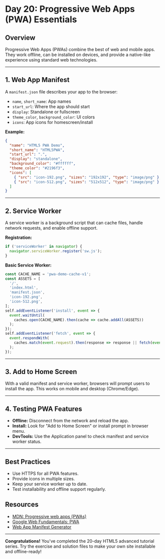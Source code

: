 # Day 20: Progressive Web Apps (PWA) Essentials

## Overview
Progressive Web Apps (PWAs) combine the best of web and mobile apps. They work offline, can be installed on devices, and provide a native-like experience using standard web technologies.

---

## 1. Web App Manifest
A `manifest.json` file describes your app to the browser:
- `name`, `short_name`: App names
- `start_url`: Where the app should start
- `display`: Standalone or fullscreen
- `theme_color`, `background_color`: UI colors
- `icons`: App icons for homescreen/install

**Example:**
```json
{
  "name": "HTML5 PWA Demo",
  "short_name": "HTML5PWA",
  "start_url": ".",
  "display": "standalone",
  "background_color": "#ffffff",
  "theme_color": "#2196f3",
  "icons": [
    { "src": "icon-192.png", "sizes": "192x192", "type": "image/png" },
    { "src": "icon-512.png", "sizes": "512x512", "type": "image/png" }
  ]
}
```

---

## 2. Service Worker
A service worker is a background script that can cache files, handle network requests, and enable offline support.

**Registration:**
```js
if ('serviceWorker' in navigator) {
  navigator.serviceWorker.register('sw.js');
}
```

**Basic Service Worker:**
```js
const CACHE_NAME = 'pwa-demo-cache-v1';
const ASSETS = [
  '/',
  'index.html',
  'manifest.json',
  'icon-192.png',
  'icon-512.png',
];
self.addEventListener('install', event => {
  event.waitUntil(
    caches.open(CACHE_NAME).then(cache => cache.addAll(ASSETS))
  );
});
self.addEventListener('fetch', event => {
  event.respondWith(
    caches.match(event.request).then(response => response || fetch(event.request))
  );
});
```

---

## 3. Add to Home Screen
With a valid manifest and service worker, browsers will prompt users to install the app. This works on mobile and desktop (Chrome/Edge).

---

## 4. Testing PWA Features
- **Offline:** Disconnect from the network and reload the app.
- **Install:** Look for "Add to Home Screen" or install prompt in browser menu.
- **DevTools:** Use the Application panel to check manifest and service worker status.

---

## Best Practices
- Use HTTPS for all PWA features.
- Provide icons in multiple sizes.
- Keep your service worker up to date.
- Test installability and offline support regularly.

## Resources
- [MDN: Progressive web apps (PWAs)](https://developer.mozilla.org/en-US/docs/Web/Progressive_web_apps)
- [Google Web Fundamentals: PWA](https://web.dev/progressive-web-apps/)
- [Web App Manifest Generator](https://app-manifest.firebaseapp.com/)

---

**Congratulations!** You've completed the 20-day HTML5 advanced tutorial series. Try the exercise and solution files to make your own site installable and offline-ready!

